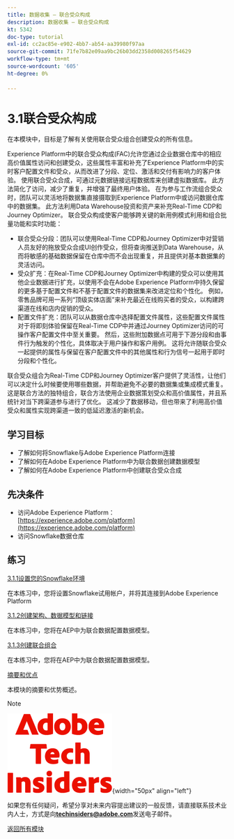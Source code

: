 ```yaml
---
title: 数据收集 — 联合受众构成
description: 数据收集 — 联合受众构成
kt: 5342
doc-type: tutorial
exl-id: cc2ac85e-e902-4bb7-ab54-aa39980f97aa
source-git-commit: 71fe7b82e09aa9bc26b03dd2358d008265f54629
workflow-type: tm+mt
source-wordcount: '605'
ht-degree: 0%

---
```


# 3.1联合受众构成

在本模块中，目标是了解有关使用联合受众组合创建受众的所有信息。

Experience Platform中的联合受众构成(FAC)允许您通过企业数据仓库中的相应高价值属性访问和创建受众，这些属性丰富和补充了Experience Platform中的实时客户配置文件和受众，从而改进了分段、定位、激活和交付有影响力的客户体验。 使用联合受众合成，可通过元数据链接远程数据库来创建虚拟数据库。 此方法简化了访问，减少了重复，并增强了最终用户体验。 在为参与工作流组合受众时，团队可以灵活地将数据集直接摄取到Experience Platform中或访问数据仓库中的数据集。 此方法利用Data Warehouse投资和资产来补充Real-Time CDP和Journey Optimizer。 联合受众构成使客户能够跨关键的新用例模式利用和组合批量功能和实时功能：

- 联合受众分段：团队可以使用Real-Time CDP和Journey Optimizer中对营销人员友好的拖放受众合成UI创作受众，但将查询推送到Data Warehouse，从而将敏感的基础数据保留在仓库中而不会出现重复，并且提供对基本数据集的灵活访问。
- 受众扩充：在Real-Time CDP和Journey Optimizer中构建的受众可以使用其他企业数据进行扩充，以使用不会在Adobe Experience Platform中持久保留的更多基于配置文件和不基于配置文件的数据集来改进定位和个性化。 例如，零售品牌可用一系列“顶级实体店面”来补充最近在线购买者的受众，以构建跨渠道在线和店内促销的受众。
- 配置文件扩充：团队可以从数据仓库中选择配置文件属性，这些配置文件属性对于将即刻体验保留在Real-Time CDP中并通过Journey Optimizer访问的可操作客户配置文件中至关重要。 然后，这些附加数据点可用于下游分段和由事件行为触发的个性化，具体取决于用户操作和客户用例。 这将允许随联合受众一起提供的属性与保留在客户配置文件中的其他属性和行为信号一起用于即时分段和个性化。

联合受众组合为Real-Time CDP和Journey Optimizer客户提供了灵活性，让他们可以决定什么时候要使用哪些数据，并帮助避免不必要的数据集或集成模式重复。 这是联合方法的独特组合，联合方法使用企业数据策划受众和高价值属性，并且系统针对当下跨渠道参与进行了优化。 这减少了数据移动，但也带来了利用高价值受众和属性实现跨渠道一致的低延迟激活的新机会。

## 学习目标

- 了解如何将Snowflake与Adobe Experience Platform连接
- 了解如何在Adobe Experience Platform中为联合数据创建数据模型
- 了解如何在Adobe Experience Platform中创建联合受众合成

## 先决条件

- 访问Adobe Experience Platform： [https://experience.adobe.com/platform](https://experience.adobe.com/platform)
- 访问Snowflake数据仓库

## 练习

[3.1.1设置您的Snowflake环境](./ex1.md)

在本练习中，您将设置Snowflake试用帐户，并将其连接到Adobe Experience Platform

[3.1.2创建架构、数据模型和链接](./ex2.md)

在本练习中，您将在AEP中为联合数据配置数据模型。

[3.1.3创建联合组合](./ex3.md)

在本练习中，您将在AEP中为联合数据配置数据模型。

[摘要和优点](./summary.md)

本模块的摘要和优势概述。

>[!NOTE]
>
>![技术内部人士](./../../../assets/images/techinsiders.png){width="50px" align="left"}
>
>如果您有任何疑问，希望分享对未来内容提出建议的一般反馈，请直接联系技术业内人士，方式是向&#x200B;**techinsiders@adobe.com**&#x200B;发送电子邮件。

[返回所有模块](../../../overview.md)
